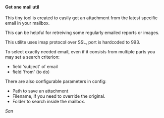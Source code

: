 #### Get one mail util

This tiny tool is created to easily get an attachment from the latest specific email in your mailbox.

This can be helpful for retreiving some regularly emailed reports or images.

This utilite uses imap protocol over SSL, port is hardcoded to 993.

To select exactly needed email, even if it consists from multiple parts you may set a search criterion:

- field 'subject' of email
- field 'from' (to do)

There are also configurable parameters in config:

- Path to save an attachment
- Filename, if you need to override the original.
- Folder to search inside the mailbox.

_San_
